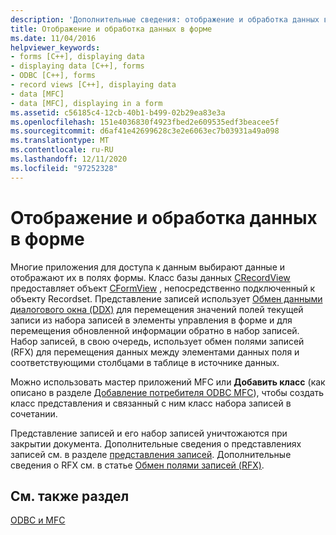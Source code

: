 ```yaml
---
description: 'Дополнительные сведения: отображение и обработка данных в форме'
title: Отображение и обработка данных в форме
ms.date: 11/04/2016
helpviewer_keywords:
- forms [C++], displaying data
- displaying data [C++], forms
- ODBC [C++], forms
- record views [C++], displaying data
- data [MFC]
- data [MFC], displaying in a form
ms.assetid: c56185c4-12cb-40b1-b499-02b29ea83e3a
ms.openlocfilehash: 151e4036830f4923fbed2e609535edf3beacee5f
ms.sourcegitcommit: d6af41e42699628c3e2e6063ec7b03931a49a098
ms.translationtype: MT
ms.contentlocale: ru-RU
ms.lasthandoff: 12/11/2020
ms.locfileid: "97252328"
---
```

# <a name="displaying-and-manipulating-data-in-a-form"></a>Отображение и обработка данных в форме

Многие приложения для доступа к данным выбирают данные и отображают их в полях формы. Класс базы данных [CRecordView](../../mfc/reference/crecordview-class.md) предоставляет объект [CFormView](../../mfc/reference/cformview-class.md) , непосредственно подключенный к объекту Recordset. Представление записей использует [Обмен данными диалогового окна (DDX)](../../mfc/dialog-data-exchange-and-validation.md) для перемещения значений полей текущей записи из набора записей в элементы управления в форме и для перемещения обновленной информации обратно в набор записей. Набор записей, в свою очередь, использует обмен полями записей (RFX) для перемещения данных между элементами данных поля и соответствующими столбцами в таблице в источнике данных.

Можно использовать мастер приложений MFC или **Добавить класс** (как описано в разделе [Добавление потребителя ODBC MFC](../../mfc/reference/adding-an-mfc-odbc-consumer.md)), чтобы создать класс представления и связанный с ним класс набора записей в сочетании.

Представление записей и его набор записей уничтожаются при закрытии документа. Дополнительные сведения о представлениях записей см. в разделе [представления записей](../../data/record-views-mfc-data-access.md). Дополнительные сведения о RFX см. в статье [Обмен полями записей (RFX)](../../data/odbc/record-field-exchange-rfx.md).

## <a name="see-also"></a>См. также раздел

[ODBC и MFC](../../data/odbc/odbc-and-mfc.md)
